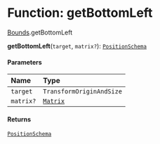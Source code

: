 # Function: getBottomLeft

[Bounds](/en/auto-docs/editor/modules/Bounds.md).getBottomLeft

**getBottomLeft**(`target`, `matrix?`): [`PositionSchema`](/en/auto-docs/editor/interfaces/PositionSchema.md)

#### Parameters

| Name | Type |
| :------ | :------ |
| `target` | `TransformOriginAndSize` |
| `matrix?` | [`Matrix`](/en/auto-docs/editor/classes/Matrix.md) |

#### Returns

[`PositionSchema`](/en/auto-docs/editor/interfaces/PositionSchema.md)
